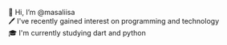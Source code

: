 👋 Hi, I’m @masaliisa <br>
🖊 I've recently gained interest on programming and technology <br>
🎓 I'm currently studying dart and python
